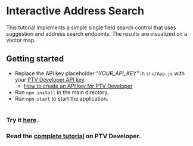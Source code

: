 # Interactive Address Search
This tutorial implements a simple single field search control that uses suggestion and address search endpoints. The results are visualized on a vector map. 

## Getting started
- Replace the API key placeholder *"YOUR_API_KEY"* in `src/App.js` with your <a href="https://myptv.com/developer" target="_blank">PTV Developer API key</a>.
  - <a href="https://developer.myptv.com/en/resources/tutorials" target="_blank">How to create an API key for PTV Developer</a>
- Run `npm install` in the main directory.
- Run `npm start` to start the application.
#
### Try it <a href="https://developer-applications.myptv.com/Tutorials/Geocoding/interactive-address-search/index.html" target="_blank">here</a>.
### Read the <a href="https://developer.myptv.com/en/resources/tutorials/Geocoding/interactive-address-search" target="_blank">complete tutorial</a> on PTV Developer.
